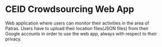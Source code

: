 # CEID Crowdsourcing Web App

Web application where users can monitor their activities in the area of Patras. Users have to upload their location files(JSON files) from their Google accounts in order to use the web app, always with respect to their privacy. 
